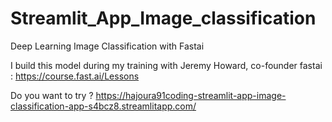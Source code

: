 # Streamlit_App_Image_classification
Deep Learning Image Classification with Fastai

I build this model during my training with Jeremy Howard, co-founder fastai :
https://course.fast.ai/Lessons

Do you want to try ?
https://hajoura91coding-streamlit-app-image-classification-app-s4bcz8.streamlitapp.com/
